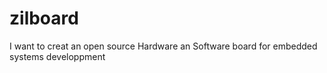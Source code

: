 # zilboard
I want to creat an open source Hardware an Software board for embedded systems developpment
